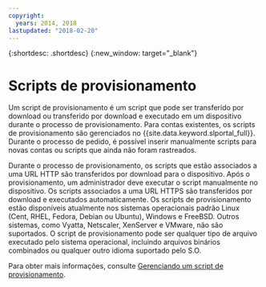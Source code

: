 ```yaml
---
copyright:
  years: 2014, 2018
lastupdated: "2018-02-20"
---
```


{:shortdesc: .shortdesc}
{:new_window: target="_blank"}

# Scripts de provisionamento

Um script de provisionamento é um script que pode ser transferido por download ou transferido por download e executado em um dispositivo durante o processo de provisionamento. Para contas existentes, os scripts de provisionamento são gerenciados no {{site.data.keyword.slportal_full}}. Durante o processo de pedido, é possível inserir manualmente scripts para novas contas ou scripts que ainda não foram rastreados.

Durante o processo de provisionamento, os scripts que estão associados a uma URL HTTP são transferidos por download para o dispositivo. Após o provisionamento, um administrador deve executar o script manualmente no dispositivo. Os scripts associados a uma URL HTTPS são transferidos por download e executados automaticamente. Os scripts de provisionamento estão disponíveis atualmente nos sistemas operacionais padrão Linux (Cent, RHEL, Fedora, Debian ou Ubuntu), Windows e FreeBSD. Outros sistemas, como Vyatta, Netscaler, XenServer e VMware, não são suportados. O script de provisionamento pode ser qualquer tipo de arquivo executado pelo sistema operacional, incluindo arquivos binários combinados ou qualquer outro idioma suportado pelo S.O.

Para obter mais informações, consulte [Gerenciando um script de provisionamento](add-provisioning-script.html).
